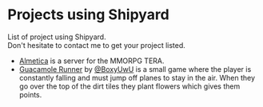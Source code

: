 # Projects using Shipyard

List of project using Shipyard.  
Don't hesitate to contact me to get your project listed.

- [Almetica](https://github.com/almetica/almetica) is a server for the MMORPG TERA.
- [Guacamole Runner](https://github.com/BoxyUwU/guacamole-runner) by [@BoxyUwU](https://github.com/BoxyUwU) is a small game where the player is constantly falling and must jump off planes to stay in the air. When they go over the top of the dirt tiles they plant flowers which gives them points.

